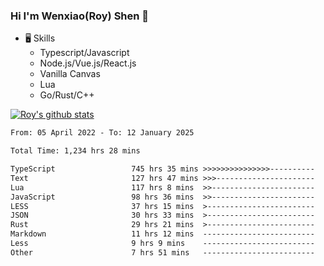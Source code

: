 ### Hi I'm Wenxiao(Roy) Shen 👋
- 🖥 Skills
  - Typescript/Javascript
  - Node.js/Vue.js/React.js
  - Vanilla Canvas
  - Lua
  - Go/Rust/C++

[![Roy's github stats](https://github-readme-stats.vercel.app/api?username=RoyShen12&show_icons=true&theme=radical&hide=prs,contribs)](https://github.com/anuraghazra/github-readme-stats)
<!--START_SECTION:waka-->

```txt
From: 05 April 2022 - To: 12 January 2025

Total Time: 1,234 hrs 28 mins

TypeScript                 745 hrs 35 mins >>>>>>>>>>>>>>>----------   60.02 %
Text                       127 hrs 47 mins >>>----------------------   10.29 %
Lua                        117 hrs 8 mins  >>-----------------------   09.43 %
JavaScript                 98 hrs 36 mins  >>-----------------------   07.94 %
LESS                       37 hrs 15 mins  >------------------------   03.00 %
JSON                       30 hrs 33 mins  >------------------------   02.46 %
Rust                       29 hrs 21 mins  >------------------------   02.36 %
Markdown                   11 hrs 12 mins  -------------------------   00.90 %
Less                       9 hrs 9 mins    -------------------------   00.74 %
Other                      7 hrs 51 mins   -------------------------   00.63 %
```

<!--END_SECTION:waka-->
